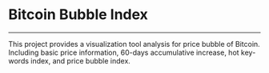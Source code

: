 # Bitcoin Bubble Index

---

This project provides a visualization tool analysis for price bubble of Bitcoin. Including basic price information, 60-days accumulative increase, hot key-words index, and price bubble index. 